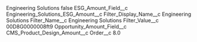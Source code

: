 <?xml version="1.0" encoding="UTF-8"?>
<CustomMetadata xmlns="http://soap.sforce.com/2006/04/metadata" xmlns:xsi="http://www.w3.org/2001/XMLSchema-instance" xmlns:xsd="http://www.w3.org/2001/XMLSchema">
    <label>Engineering Solutions</label>
    <protected>false</protected>
    <values>
        <field>ESG_Amount_Field__c</field>
        <value xsi:type="xsd:string">Engineering_Solutions_ESG_Amount__c</value>
    </values>
    <values>
        <field>Filter_Display_Name__c</field>
        <value xsi:type="xsd:string">Engineering Solutions</value>
    </values>
    <values>
        <field>Filter_Name__c</field>
        <value xsi:type="xsd:string">Engineering Solutions</value>
    </values>
    <values>
        <field>Filter_Value__c</field>
        <value xsi:type="xsd:string">00D8G0000008ft9</value>
    </values>
    <values>
        <field>Opportunity_Amount_Field__c</field>
        <value xsi:type="xsd:string">CMS_Product_Design_Amount__c</value>
    </values>
    <values>
        <field>Order__c</field>
        <value xsi:type="xsd:double">8.0</value>
    </values>
</CustomMetadata>
